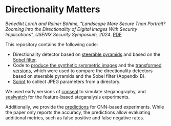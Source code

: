 # Directionality Matters

*Benedikt Lorch and Rainer Böhme, "Landscape More Secure Than Portrait? Zooming Into the Directionality of Digital Images With Security Implications", USENIX Security Symposium, 2024*. [PDF](https://arxiv.org/pdf/2406.15206)

This repository contains the following code:
- Directionality detector based on [steerable pyramids](src/directionality/steerable_pyramids_directionality_detector.py) and based on the [Sobel filter](src/directionality/sobel_directionality_detector.py).
- Code to [produce the synthetic symmetric images](src/synthetic_images/create_symmetric_images.py) and the [transformed versions](src/synthetic_images/create_transformed_images.py), which were used to compare the directionality detectors based on steerable pyramids and the Sobel filter (Appendix B).
- [Script](src/collect_jpeg_parameters.py) to collect JPEG parameters from a directory.

We used early versions of [conseal](https://github.com/uibk-uncover/conseal) to simulate steganography, and [sealwatch](https://github.com/uibk-uncover/sealwatch) for the feature-based steganalysis experiments.

Additionally, we provide the [predictions](./predictions) for CNN-based experiments. While the paper only reports the accuracy, the predictions allow evaluating additional metrics, such as false positive and false negative rates.
